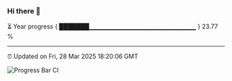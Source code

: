 ### Hi there 👋

⏳ Year progress { ███████▁▁▁▁▁▁▁▁▁▁▁▁▁▁▁▁▁▁▁▁▁▁▁ } 23.77 %

---

⏰ Updated on Fri, 28 Mar 2025 18:20:06 GMT

![Progress Bar CI](https://github.com/liununu/liununu/workflows/Progress%20Bar%20CI/badge.svg)
